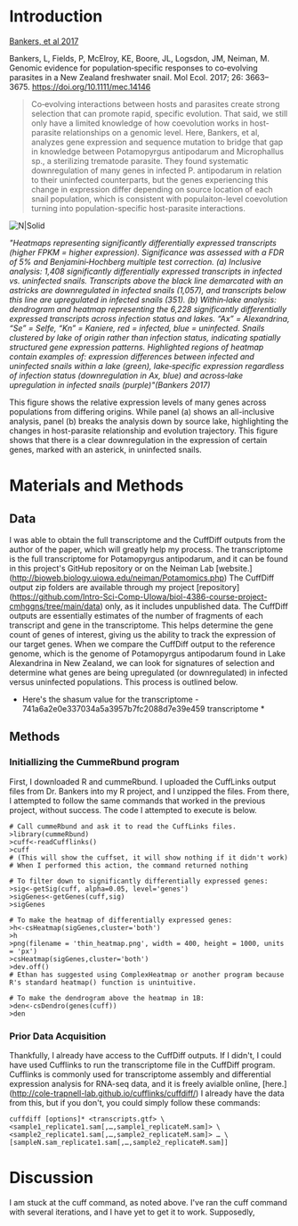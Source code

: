 # Introduction

[Bankers, et al 2017](https://onlinelibrary.wiley.com/doi/epdf/10.1111/mec.14146)

Bankers, L, Fields, P, McElroy, KE, Boore, JL, Logsdon, JM, Neiman, M. Genomic evidence for population‐specific responses to co‐evolving parasites in a New Zealand freshwater snail. 
Mol Ecol. 2017; 26: 3663– 3675. https://doi.org/10.1111/mec.14146

>Co‐evolving interactions between hosts and parasites create strong selection that can promote rapid, specific evolution. That said, we still only have a limited knowledge of how coevolution
 works in host-parasite relationships on a genomic level. Here, Bankers, et al, analyzes gene expression and sequence mutation to bridge that gap in knowledge between Potamopyrgus antipodarum
 and Microphallus sp., a sterilizing trematode parasite. They found systematic downregulation of many genes in infected P. antipodarum in relation to their uninfected counterparts, but the
 genes experiencing this change in expression differ depending on source location of each snail population, which is consistent with populaiton-level coevolution turning into population-specific
 host-parasite interactions.


![N|Solid](https://onlinelibrary.wiley.com/cms/asset/a8e764af-bab5-4fd6-b0c5-89c880344feb/mec14146-fig-0001-m.jpg)


*"Heatmaps representing significantly differentially expressed transcripts (higher FPKM = higher expression). Significance was assessed with a
 FDR of 5% and Benjamini‐Hochberg multiple test correction. (a) Inclusive analysis: 1,408 significantly differentially expressed transcripts in
 infected vs. uninfected snails. Transcripts above the black line demarcated with an astricks are downregulated in infected snails (1,057), and
 transcripts below this line are upregulated in infected snails (351). (b) Within‐lake analysis: dendrogram and heatmap representing the 6,228
 significantly differentially expressed transcripts across infection status and lakes. “Ax” = Alexandrina, “Se” = Selfe, “Kn” = Kaniere, red = infected,
 blue = uninfected. Snails clustered by lake of origin rather than infection status, indicating spatially structured gene expression patterns. Highlighted
 regions of heatmap contain examples of: expression differences between infected and uninfected snails within a lake (green), lake‐specific expression
 regardless of infection status (downregulation in Ax, blue) and across‐lake upregulation in infected snails (purple)"(Bankers 2017)*

This figure shows the relative expression levels of many genes across populations from differing origins.
 While panel (a) shows an all-inclusive analysis, panel
 (b) breaks the analysis down by source lake, highlighting the changes in host-parasite relationship and evolution trajectory. This figure shows 
 that there is a clear downregulation in the expression of certain genes, marked with an asterick, in uninfected snails.

# Materials and Methods

## Data

I was able to obtain the full transcriptome and the CuffDiff outputs from the author of the paper, which will greatly help my process. The 
transcriptome is the full transcriptome for Potamopyrgus antipodarum, and it can be found in this project's GitHub repository or on the Neiman Lab [website.] (http://bioweb.biology.uiowa.edu/neiman/Potamomics.php)
The CuffDiff output zip folders are available through my project [repository] (https://github.com/Intro-Sci-Comp-UIowa/biol-4386-course-project-cmhggns/tree/main/data) only, as it includes unpublished data.
The CuffDiff outputs are essentially estimates of the number of fragments of each transcript and gene in the transcriptome. This helps determine
the gene count of genes of interest, giving us the ability to track the expression of our target genes. When we compare the CuffDiff output to 
the reference genome, which is the genome of Potamopyrgus antipodarum found in Lake Alexandrina in New Zealand, we can look for signatures of selection
and determine what genes are being upregulated (or downregulated) in infected versus uninfected populations. This process is outlined below.


* Here's the shasum value for the transcriptome - 741a6a2e0e337034a5a3957b7fc2088d7e39e459  transcriptome *


## Methods

### Initiallizing the CummeRbund program
First, I downloaded R and cummeRbund. I uploaded the CuffLinks output files from Dr. Bankers into my R project, and I unzipped the files. From there,
I attempted to follow the same commands that worked in the previous project, without success. The code I attempted to execute is below.

```{r}
# Call cummeRbund and ask it to read the CuffLinks files.
>library(cummeRbund)
>cuff<-readCufflinks()
>cuff
# (This will show the cuffset, it will show nothing if it didn't work)
# When I performed this action, the command returned nothing

# To filter down to significantly differentially expressed genes:
>sig<-getSig(cuff, alpha=0.05, level='genes')
>sigGenes<-getGenes(cuff,sig)
>sigGenes

# To make the heatmap of differentially expressed genes:
>h<-csHeatmap(sigGenes,cluster='both')
>h
>png(filename = 'thin_heatmap.png', width = 400, height = 1000, units = 'px')
>csHeatmap(sigGenes,cluster='both')
>dev.off()
# Ethan has suggested using ComplexHeatmap or another program because R's standard heatmap() function is unintuitive.

# To make the dendrogram above the heatmap in 1B:
>den<-csDendro(genes(cuff))
>den
```

### Prior Data Acquisition
Thankfully, I already have access to the CuffDiff outputs. If I didn't, I could have used Cufflinks to run the transcriptome file in the CuffDiff
program. Cufflinks is commonly used for transcriptome assembly and differential expression analysis for RNA-seq data, and it is freely avialble
online, [here.] (http://cole-trapnell-lab.github.io/cufflinks/cuffdiff/) I already have the data from this, but if you don't, you could simply
follow these commands:

```{r}
cuffdiff [options]* <transcripts.gtf> \
<sample1_replicate1.sam[,…,sample1_replicateM.sam]> \
<sample2_replicate1.sam[,…,sample2_replicateM.sam]> … \
[sampleN.sam_replicate1.sam[,…,sample2_replicateM.sam]]
```

# Discussion

I am stuck at the cuff command, as noted above. I've ran the cuff command with several iterations, and I have yet to get it to work. Supposedly, 
